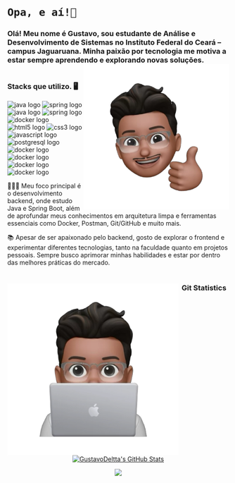 # ````Opa, e aí!🖖````

<h3>Olá! Meu nome é Gustavo, sou estudante de Análise e Desenvolvimento de Sistemas no Instituto Federal do Ceará – campus Jaguaruana. Minha paixão por tecnologia me motiva a estar sempre aprendendo e explorando novas soluções.
<img height="330px" align="right" src="src/joinha.png">

#

### **Stacks que utilizo. 🖥️**  

<img src="https://cdn.jsdelivr.net/gh/devicons/devicon/icons/java/java-original.svg" height="45" alt="java logo"  />
<img src="https://cdn.jsdelivr.net/gh/devicons/devicon/icons/spring/spring-original.svg" height="45" alt="spring logo"  />
<img src="https://cdn.jsdelivr.net/gh/devicons/devicon/icons/react/react-original.svg" height="45" alt="java logo"  />
<img src="https://cdn.jsdelivr.net/gh/devicons/devicon/icons/nodejs/nodejs-original.svg" height="45" alt="spring logo"  />
<img src="https://cdn.jsdelivr.net/gh/devicons/devicon/icons/kotlin/kotlin-original.svg" height="45" alt="docker logo"  />
<img src="https://cdn.jsdelivr.net/gh/devicons/devicon/icons/html5/html5-original.svg" height="45" alt="html5 logo"  />
<img src="https://cdn.jsdelivr.net/gh/devicons/devicon/icons/css3/css3-original.svg" height="45" alt="css3 logo"  />
<img src="https://cdn.jsdelivr.net/gh/devicons/devicon/icons/javascript/javascript-plain.svg" height="45" alt="javascript logo"  />
<img src="https://cdn.jsdelivr.net/gh/devicons/devicon/icons/postgresql/postgresql-original.svg" height="45" alt="postgresql logo"  />
<img src="https://cdn.jsdelivr.net/gh/devicons/devicon/icons/docker/docker-original.svg" height="45" alt="docker logo"  />
<img src="https://cdn.jsdelivr.net/gh/devicons/devicon/icons/git/git-original.svg" height="45" alt="docker logo"  />
<img src="https://cdn.jsdelivr.net/gh/devicons/devicon/icons/postman/postman-original.svg" height="45" alt="docker logo"  />
<img src="https://cdn.jsdelivr.net/gh/devicons/devicon/icons/figma/figma-original.svg" height="45" alt="docker logo"  />

<br>

<div display="inline-block">
 <p align="left">👨🏽‍💻 Meu foco principal é o desenvolvimento backend, onde estudo Java e Spring Boot, além de aprofundar meus conhecimentos em arquitetura limpa e ferramentas essenciais como Docker, Postman, Git/GitHub e muito mais.</p>
 <p align="left">📚 Apesar de ser apaixonado pelo backend, gosto de explorar o frontend e experimentar diferentes tecnologias, tanto na faculdade quanto em projetos pessoais. Sempre busco aprimorar minhas habilidades e estar por dentro das melhores práticas do mercado.</p> 

#

<p><img width="390px" align="left" src="src/dev.png"></p>
<h3 align="center" color=green>Git Statistics</h3>
<p align="center">
  <a href="https://github.com/GustavoDeltta"><img height="160px" alt="GustavoDeltta's GitHub Stats" src="https://awesome-github-stats.azurewebsites.net/user-stats/GustavoDeltta?cardType=level&theme=tokyonight&preferLogin=false" /></a>
  </a>
</p>
<p align="center">
 <a href="https://github.com/pepemesquita"><img height="108px" src="https://github-readme-stats.vercel.app/api/top-langs/?username=GustavoDeltta&layout=compact&theme=tokyonight"/>   
</p>


 
